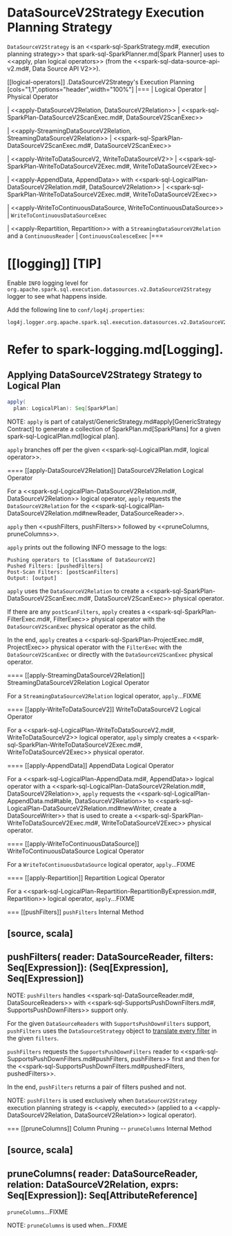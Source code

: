 # DataSourceV2Strategy Execution Planning Strategy

`DataSourceV2Strategy` is an <<spark-sql-SparkStrategy.md#, execution planning strategy>> that spark-sql-SparkPlanner.md[Spark Planner] uses to <<apply, plan logical operators>> (from the <<spark-sql-data-source-api-v2.md#, Data Source API V2>>).

[[logical-operators]]
.DataSourceV2Strategy's Execution Planning
[cols="1,1",options="header",width="100%"]
|===
| Logical Operator
| Physical Operator

| <<apply-DataSourceV2Relation, DataSourceV2Relation>>
| <<spark-sql-SparkPlan-DataSourceV2ScanExec.md#, DataSourceV2ScanExec>>

| <<apply-StreamingDataSourceV2Relation, StreamingDataSourceV2Relation>>
| <<spark-sql-SparkPlan-DataSourceV2ScanExec.md#, DataSourceV2ScanExec>>

| <<apply-WriteToDataSourceV2, WriteToDataSourceV2>>
| <<spark-sql-SparkPlan-WriteToDataSourceV2Exec.md#, WriteToDataSourceV2Exec>>

| <<apply-AppendData, AppendData>> with <<spark-sql-LogicalPlan-DataSourceV2Relation.md#, DataSourceV2Relation>>
| <<spark-sql-SparkPlan-WriteToDataSourceV2Exec.md#, WriteToDataSourceV2Exec>>

| <<apply-WriteToContinuousDataSource, WriteToContinuousDataSource>>
| `WriteToContinuousDataSourceExec`

| <<apply-Repartition, Repartition>> with a `StreamingDataSourceV2Relation` and a `ContinuousReader`
| `ContinuousCoalesceExec`
|===

[[logging]]
[TIP]
====
Enable `INFO` logging level for `org.apache.spark.sql.execution.datasources.v2.DataSourceV2Strategy` logger to see what happens inside.

Add the following line to `conf/log4j.properties`:

```
log4j.logger.org.apache.spark.sql.execution.datasources.v2.DataSourceV2Strategy=INFO
```

Refer to spark-logging.md[Logging].
====

## <span id="apply"> Applying DataSourceV2Strategy Strategy to Logical Plan

```scala
apply(
  plan: LogicalPlan): Seq[SparkPlan]
```

NOTE: `apply` is part of catalyst/GenericStrategy.md#apply[GenericStrategy Contract] to generate a collection of SparkPlan.md[SparkPlans] for a given spark-sql-LogicalPlan.md[logical plan].

`apply` branches off per the given <<spark-sql-LogicalPlan.md#, logical operator>>.

==== [[apply-DataSourceV2Relation]] DataSourceV2Relation Logical Operator

For a <<spark-sql-LogicalPlan-DataSourceV2Relation.md#, DataSourceV2Relation>> logical operator, `apply` requests the `DataSourceV2Relation` for the <<spark-sql-LogicalPlan-DataSourceV2Relation.md#newReader, DataSourceReader>>.

`apply` then <<pushFilters, pushFilters>> followed by <<pruneColumns, pruneColumns>>.

`apply` prints out the following INFO message to the logs:

```
Pushing operators to [ClassName of DataSourceV2]
Pushed Filters: [pushedFilters]
Post-Scan Filters: [postScanFilters]
Output: [output]
```

`apply` uses the `DataSourceV2Relation` to create a <<spark-sql-SparkPlan-DataSourceV2ScanExec.md#, DataSourceV2ScanExec>> physical operator.

If there are any `postScanFilters`, `apply` creates a <<spark-sql-SparkPlan-FilterExec.md#, FilterExec>> physical operator with the `DataSourceV2ScanExec` physical operator as the child.

In the end, `apply` creates a <<spark-sql-SparkPlan-ProjectExec.md#, ProjectExec>> physical operator with the `FilterExec` with the `DataSourceV2ScanExec` or directly with the `DataSourceV2ScanExec` physical operator.

==== [[apply-StreamingDataSourceV2Relation]] StreamingDataSourceV2Relation Logical Operator

For a `StreamingDataSourceV2Relation` logical operator, `apply`...FIXME

==== [[apply-WriteToDataSourceV2]] WriteToDataSourceV2 Logical Operator

For a <<spark-sql-LogicalPlan-WriteToDataSourceV2.md#, WriteToDataSourceV2>> logical operator, `apply` simply creates a <<spark-sql-SparkPlan-WriteToDataSourceV2Exec.md#, WriteToDataSourceV2Exec>> physical operator.

==== [[apply-AppendData]] AppendData Logical Operator

For a <<spark-sql-LogicalPlan-AppendData.md#, AppendData>> logical operator with a <<spark-sql-LogicalPlan-DataSourceV2Relation.md#, DataSourceV2Relation>>, `apply` requests the <<spark-sql-LogicalPlan-AppendData.md#table, DataSourceV2Relation>> to <<spark-sql-LogicalPlan-DataSourceV2Relation.md#newWriter, create a DataSourceWriter>> that is used to create a <<spark-sql-SparkPlan-WriteToDataSourceV2Exec.md#, WriteToDataSourceV2Exec>> physical operator.

==== [[apply-WriteToContinuousDataSource]] WriteToContinuousDataSource Logical Operator

For a `WriteToContinuousDataSource` logical operator, `apply`...FIXME

==== [[apply-Repartition]] Repartition Logical Operator

For a <<spark-sql-LogicalPlan-Repartition-RepartitionByExpression.md#, Repartition>> logical operator, `apply`...FIXME

=== [[pushFilters]] `pushFilters` Internal Method

[source, scala]
----
pushFilters(
  reader: DataSourceReader,
  filters: Seq[Expression]): (Seq[Expression], Seq[Expression])
----

NOTE: `pushFilters` handles <<spark-sql-DataSourceReader.md#, DataSourceReaders>> with <<spark-sql-SupportsPushDownFilters.md#, SupportsPushDownFilters>> support only.

For the given `DataSourceReaders` with `SupportsPushDownFilters` support, `pushFilters` uses the `DataSourceStrategy` object to [translate every filter](DataSourceStrategy.md#translateFilter) in the given `filters`.

`pushFilters` requests the `SupportsPushDownFilters` reader to <<spark-sql-SupportsPushDownFilters.md#pushFilters, pushFilters>> first and then for the <<spark-sql-SupportsPushDownFilters.md#pushedFilters, pushedFilters>>.

In the end, `pushFilters` returns a pair of filters pushed and not.

NOTE: `pushFilters` is used exclusively when `DataSourceV2Strategy` execution planning strategy is <<apply, executed>> (applied to a <<apply-DataSourceV2Relation, DataSourceV2Relation>> logical operator).

=== [[pruneColumns]] Column Pruning -- `pruneColumns` Internal Method

[source, scala]
----
pruneColumns(
  reader: DataSourceReader,
  relation: DataSourceV2Relation,
  exprs: Seq[Expression]): Seq[AttributeReference]
----

`pruneColumns`...FIXME

NOTE: `pruneColumns` is used when...FIXME

